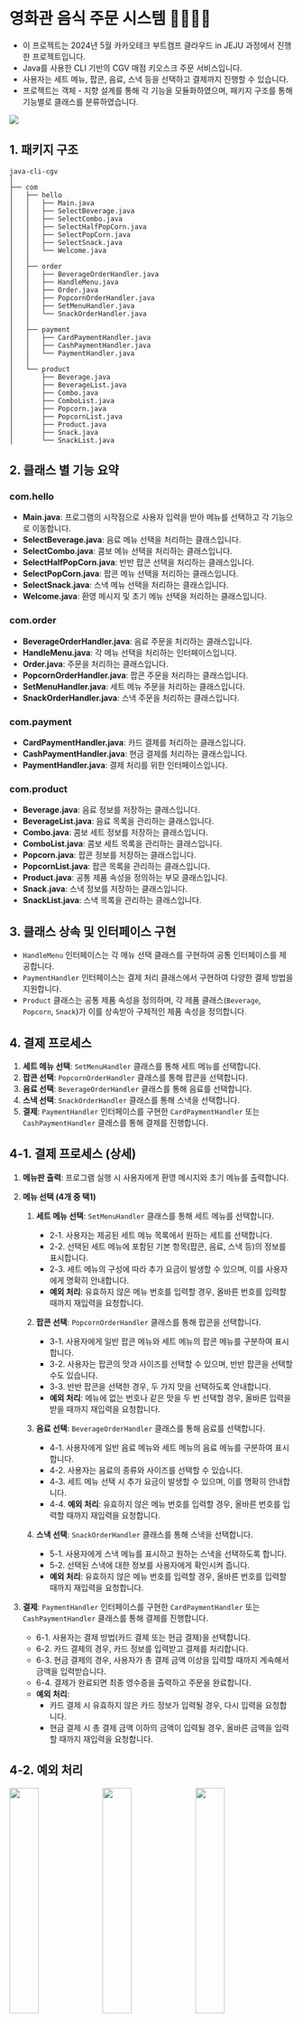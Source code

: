 # 영화관 음식 주문 시스템 💁‍♂️🍿🥤
- 이 프로젝트는 2024년 5월 카카오테크 부트캠프 클라우드 in JEJU 과정에서 진행한 프로젝트입니다.   
- Java를 사용한 CLI 기반의 CGV 매점 키오스크 주문 서비스입니다.    
- 사용자는 세트 메뉴, 팝콘, 음료, 스낵 등을 선택하고 결제까지 진행할 수 있습니다.  
- 프로젝트는 객체 - 지향 설계를 통해 각 기능을 모듈화하였으며, 패키지 구조를 통해 기능별로 클래스를 분류하였습니다.

<img src="https://github.com/100-hours-a-week/5-seny-java-cli/assets/83276834/63543adf-829b-48b7-938e-aa3adbb9242c">

## 1. 패키지 구조 
```
java-cli-cgv
│
├── com
│   ├── hello
│   │   ├── Main.java
│   │   ├── SelectBeverage.java
│   │   ├── SelectCombo.java
│   │   ├── SelectHalfPopCorn.java
│   │   ├── SelectPopCorn.java
│   │   ├── SelectSnack.java
│   │   └── Welcome.java
│   │
│   ├── order
│   │   ├── BeverageOrderHandler.java
│   │   ├── HandleMenu.java
│   │   ├── Order.java
│   │   ├── PopcornOrderHandler.java
│   │   ├── SetMenuHandler.java
│   │   └── SnackOrderHandler.java
│   │
│   ├── payment
│   │   ├── CardPaymentHandler.java
│   │   ├── CashPaymentHandler.java
│   │   └── PaymentHandler.java
│   │
│   └── product
│       ├── Beverage.java
│       ├── BeverageList.java
│       ├── Combo.java
│       ├── ComboList.java
│       ├── Popcorn.java
│       ├── PopcornList.java
│       ├── Product.java
│       ├── Snack.java
│       └── SnackList.java
```
## 2. 클래스 별 기능 요약
### com.hello
- **Main.java**: 프로그램의 시작점으로 사용자 입력을 받아 메뉴를 선택하고 각 기능으로 이동합니다.
- **SelectBeverage.java**: 음료 메뉴 선택을 처리하는 클래스입니다.
- **SelectCombo.java**: 콤보 메뉴 선택을 처리하는 클래스입니다.
- **SelectHalfPopCorn.java**: 반반 팝콘 선택을 처리하는 클래스입니다.
- **SelectPopCorn.java**: 팝콘 메뉴 선택을 처리하는 클래스입니다.
- **SelectSnack.java**: 스낵 메뉴 선택을 처리하는 클래스입니다.
- **Welcome.java**: 환영 메시지 및 초기 메뉴 선택을 처리하는 클래스입니다.

### com.order
- **BeverageOrderHandler.java**: 음료 주문을 처리하는 클래스입니다.
- **HandleMenu.java**: 각 메뉴 선택을 처리하는 인터페이스입니다.
- **Order.java**: 주문을 처리하는 클래스입니다.
- **PopcornOrderHandler.java**: 팝콘 주문을 처리하는 클래스입니다.
- **SetMenuHandler.java**: 세트 메뉴 주문을 처리하는 클래스입니다.
- **SnackOrderHandler.java**: 스낵 주문을 처리하는 클래스입니다.

### com.payment
- **CardPaymentHandler.java**: 카드 결제를 처리하는 클래스입니다.
- **CashPaymentHandler.java**: 현금 결제를 처리하는 클래스입니다.
- **PaymentHandler.java**: 결제 처리를 위한 인터페이스입니다.

### com.product
- **Beverage.java**: 음료 정보를 저장하는 클래스입니다.
- **BeverageList.java**: 음료 목록을 관리하는 클래스입니다.
- **Combo.java**: 콤보 세트 정보를 저장하는 클래스입니다.
- **ComboList.java**: 콤보 세트 목록을 관리하는 클래스입니다.
- **Popcorn.java**: 팝콘 정보를 저장하는 클래스입니다.
- **PopcornList.java**: 팝콘 목록을 관리하는 클래스입니다.
- **Product.java**: 공통 제품 속성을 정의하는 부모 클래스입니다.
- **Snack.java**: 스낵 정보를 저장하는 클래스입니다.
- **SnackList.java**: 스낵 목록을 관리하는 클래스입니다.

## 3. 클래스 상속 및 인터페이스 구현
- `HandleMenu` 인터페이스는 각 메뉴 선택 클래스를 구현하여 공통 인터페이스를 제공합니다.
- `PaymentHandler` 인터페이스는 결제 처리 클래스에서 구현하여 다양한 결제 방법을 지원합니다.
- `Product` 클래스는 공통 제품 속성을 정의하며, 각 제품 클래스(`Beverage`, `Popcorn`, `Snack`)가 이를 상속받아 구체적인 제품 속성을 정의합니다.

## 4. 결제 프로세스
1. **세트 메뉴 선택**: `SetMenuHandler` 클래스를 통해 세트 메뉴를 선택합니다.
2. **팝콘 선택**: `PopcornOrderHandler` 클래스를 통해 팝콘을 선택합니다.
3. **음료 선택**: `BeverageOrderHandler` 클래스를 통해 음료를 선택합니다.
4. **스낵 선택**: `SnackOrderHandler` 클래스를 통해 스낵을 선택합니다.
5. **결제**: `PaymentHandler` 인터페이스를 구현한 `CardPaymentHandler` 또는 `CashPaymentHandler` 클래스를 통해 결제를 진행합니다.

## 4-1. 결제 프로세스 (상세)
1. **메뉴판 출력**: 프로그램 실행 시 사용자에게 환영 메시지와 초기 메뉴를 출력합니다.
2. **메뉴 선택 (4개 중 택1)**
   1. **세트 메뉴 선택**: `SetMenuHandler` 클래스를 통해 세트 메뉴를 선택합니다.
       - 2-1. 사용자는 제공된 세트 메뉴 목록에서 원하는 세트를 선택합니다.
       - 2-2. 선택된 세트 메뉴에 포함된 기본 항목(팝콘, 음료, 스낵 등)의 정보를 표시합니다.
       - 2-3. 세트 메뉴의 구성에 따라 추가 요금이 발생할 수 있으며, 이를 사용자에게 명확히 안내합니다.
      - **예외 처리**: 유효하지 않은 메뉴 번호를 입력할 경우, 올바른 번호를 입력할 때까지 재입력을 요청합니다.

   2. **팝콘 선택**: `PopcornOrderHandler` 클래스를 통해 팝콘을 선택합니다.
       - 3-1. 사용자에게 일반 팝콘 메뉴와 세트 메뉴의 팝콘 메뉴를 구분하여 표시합니다.
       - 3-2. 사용자는 팝콘의 맛과 사이즈를 선택할 수 있으며, 반반 팝콘을 선택할 수도 있습니다.
       - 3-3. 반반 팝콘을 선택한 경우, 두 가지 맛을 선택하도록 안내합니다.
       - **예외 처리**: 메뉴에 없는 번호나 같은 맛을 두 번 선택할 경우, 올바른 입력을 받을 때까지 재입력을 요청합니다.
    
   2. **음료 선택**: `BeverageOrderHandler` 클래스를 통해 음료를 선택합니다.
       - 4-1. 사용자에게 일반 음료 메뉴와 세트 메뉴의 음료 메뉴를 구분하여 표시합니다.
       - 4-2. 사용자는 음료의 종류와 사이즈를 선택할 수 있습니다.
       - 4-3. 세트 메뉴 선택 시 추가 요금이 발생할 수 있으며, 이를 명확히 안내합니다.
       - 4-4. **예외 처리**: 유효하지 않은 메뉴 번호를 입력할 경우, 올바른 번호를 입력할 때까지 재입력을 요청합니다.

   2. **스낵 선택**: `SnackOrderHandler` 클래스를 통해 스낵을 선택합니다.
       - 5-1. 사용자에게 스낵 메뉴를 표시하고 원하는 스낵을 선택하도록 합니다.
       - 5-2. 선택된 스낵에 대한 정보를 사용자에게 확인시켜 줍니다.
       -  **예외 처리**: 유효하지 않은 메뉴 번호를 입력할 경우, 올바른 번호를 입력할 때까지 재입력을 요청합니다.

3. **결제**: `PaymentHandler` 인터페이스를 구현한 `CardPaymentHandler` 또는 `CashPaymentHandler` 클래스를 통해 결제를 진행합니다.
    - 6-1. 사용자는 결제 방법(카드 결제 또는 현금 결제)을 선택합니다.
    - 6-2. 카드 결제의 경우, 카드 정보를 입력받고 결제를 처리합니다.
    - 6-3. 현금 결제의 경우, 사용자가 총 결제 금액 이상을 입력할 때까지 계속해서 금액을 입력받습니다.
    - 6-4. 결제가 완료되면 최종 영수증을 출력하고 주문을 완료합니다.
    -  **예외 처리**:
       - 카드 결제 시 유효하지 않은 카드 정보가 입력될 경우, 다시 입력을 요청합니다.
        -  현금 결제 시 총 결제 금액 이하의 금액이 입력될 경우, 올바른 금액을 입력할 때까지 재입력을 요청합니다.


## 4-2. 예외 처리
<div>
<img src="img_6.png" width="32%">
<img src="img_7.png" width="32%"> 
<img src="img_8.png" width="32%">
</div>


## 5. 실행 방법
1. Java Development Kit (JDK) 설치
2. 프로젝트 클론: `git clone <repository-url>`
3. 프로젝트 디렉토리로 이동: `cd <project-directory>`
4. 컴파일: `javac -d bin src/**/*.java`
5. 실행: `java -cp bin com.hello.Main` 
<div>
<img src="img_9.png" width ="32%">
<img src="img_1.png" width ="32%">
<img src="img_2.png" width ="32%">
</div>
<div>
<img src="img_3.png" width ="32%">
<img src="img_4.png" width ="32%">
<img src="img_5.png" width ="32%"> 
</div>


이 프로젝트를 통해 Java의 객체 지향 프로그래밍 기법을 활용한 CLI 기반 애플리케이션 설계와 구현 방법을 학습할 수 있습니다.
